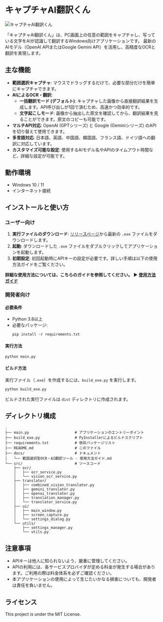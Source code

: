 # キャプチャAI翻訳くん

![キャプチャAI翻訳くん](https://user-images.githubusercontent.com/your-account/your-repo/your-image.png)  <!-- TODO: Add a screenshot of the application -->

「キャプチャAI翻訳くん」は、PC画面上の任意の範囲をキャプチャし、写っている文字をAIが認識して翻訳するWindows向けアプリケーションです。
最新のAIモデル（OpenAI APIまたはGoogle Gemini API）を活用し、高精度なOCRと翻訳を実現します。

## 主な機能

- **範囲選択キャプチャ**: マウスでドラッグするだけで、必要な部分だけを簡単にキャプチャできます。
- **AIによるOCR・翻訳**:
    - **一括翻訳モード (デフォルト)**: キャプチャした画像から直接翻訳結果を生成します。API呼び出しが1回で済むため、高速かつ効率的です。
    - **文字起こしモード**: 画像から抽出した原文を確認してから、翻訳結果を見ることができます。原文のコピーも可能です。
- **マルチAPI対応**: OpenAI (GPTシリーズ) と Google (Geminiシリーズ) のAPIを切り替えて使用できます。
- **多言語対応**: 日本語、英語、中国語、韓国語、フランス語、ドイツ語への翻訳に対応しています。
- **カスタマイズ可能な設定**: 使用するAIモデル名やAPIのタイムアウト時間など、詳細な設定が可能です。

## 動作環境

- Windows 10 / 11
- インターネット接続

## インストールと使い方

### ユーザー向け

1.  **実行ファイルのダウンロード**:
    [リリースページ](https://github.com/your-account/your-repo/releases)から最新の `.exe` ファイルをダウンロードします。
2.  **起動**:
    ダウンロードした `.exe` ファイルをダブルクリックしてアプリケーションを起動します。
3.  **初期設定**:
    初回起動時にAPIキーの設定が必要です。詳しい手順は以下の使用方法ガイドをご覧ください。

**詳細な使用方法については、こちらのガイドを参照してください。**
▶ [**使用方法ガイド**](./docs/範囲選択型OCR・AI翻訳ツール%20-%20使用方法ガイド.md)

### 開発者向け

#### 必要条件

- Python 3.8以上
- 必要なパッケージ:
  ```
  pip install -r requirements.txt
  ```

#### 実行方法

```bash
python main.py
```

#### ビルド方法

実行ファイル（`.exe`）を作成するには、`build_exe.py` を実行します。

```bash
python build_exe.py
```

ビルドされた実行ファイルは `dist` ディレクトリに作成されます。

## ディレクトリ構成

```
.
├── main.py                     # アプリケーションのエントリーポイント
├── build_exe.py                # PyInstallerによるビルドスクリプト
├── requirements.txt            # 依存パッケージリスト
├── README.md                   # このファイル
├── docs/                       # ドキュメント
│   └── 範囲選択型OCR・AI翻訳ツール - 使用方法ガイド.md
└── src/                        # ソースコード
    ├── ocr/
    │   ├── ocr_service.py
    │   └── vision_ocr_service.py
    ├── translator/
    │   ├── combined_vision_translator.py
    │   ├── gemini_translator.py
    │   ├── openai_translator.py
    │   ├── translation_manager.py
    │   └── translator_service.py
    ├── ui/
    │   ├── main_window.py
    │   ├── screen_capture.py
    │   └── settings_dialog.py
    └── utils/
        ├── settings_manager.py
        └── utils.py
```

## 注意事項

- APIキーは他人に知られないよう、厳重に管理してください。
- APIの利用には、各サービスプロバイダが定める料金が発生する場合があります。ご利用の際は料金体系を必ずご確認ください。
- 本アプリケーションの使用によって生じたいかなる損害についても、開発者は責任を負いません。

## ライセンス

This project is under the MIT License.
